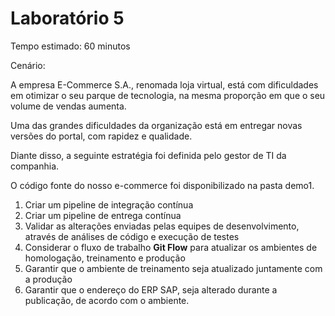 # Laboratório 5

Tempo estimado: 60 minutos

Cenário: 

<p>A empresa E-Commerce S.A., renomada loja virtual, está com dificuldades em otimizar o seu parque de tecnologia, na mesma proporção em que o seu volume de vendas aumenta.</p>

<p>Uma das grandes dificuldades da organização está em entregar novas versões do portal, com rapidez e qualidade. </p>

<p>Diante disso, a seguinte estratégia foi definida pelo gestor de TI da companhia.</p>

<p>O código fonte do nosso e-commerce foi disponibilizado na pasta demo1.</p>

<ol>

  <li> Criar um pipeline de integração contínua
  <li> Criar um pipeline de entrega contínua
  <li> Validar as alterações enviadas pelas equipes de desenvolvimento, através de análises de código e execução de testes
  <li> Considerar o fluxo de trabalho <b>Git Flow</b> para atualizar os ambientes de homologação, treinamento e produção
  <li> Garantir que o ambiente de treinamento seja atualizado juntamente com a produção
  <li> Garantir que o endereço do ERP SAP, seja alterado durante a publicação, de acordo com o ambiente.

</ol>
